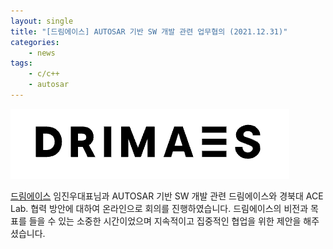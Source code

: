```yaml
---
layout: single
title: "[드림에이스] AUTOSAR 기반 SW 개발 관련 업무협의 (2021.12.31)"
categories: 
    - news
tags: 
    - c/c++
    - autosar
---
```

![Drimaes logo](/assets/img/post/drimaes_logo.png)

[드림에이스](https://drimaes.com/) 임진우대표님과 AUTOSAR 기반 SW 개발 관련 드림에이스와 경북대 ACE Lab. 협력 방안에 대하여 온라인으로 회의를 진행하였습니다. 드림에이스의 비전과 목표를 들을 수 있는 소중한 시간이었으며 지속적이고 집중적인 협업을 위한 제안을 해주셨습니다. 


